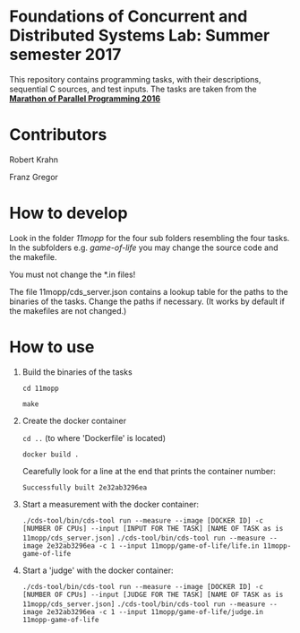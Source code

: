 # Foundations of Concurrent and Distributed Systems Lab: Summer semester 2017 #

This repository contains programming tasks, with their descriptions, sequential C sources, and test inputs.
The tasks are taken from the **[Marathon of Parallel Programming 2016](https://bitbucket.org/r0bcrane/fcds-lab-2017/src/b1a657cd5eacfcf7d6ede9a664c25d59989b7c99/Marathon%20of%20Parallel%20Programming%20problemset.pdf?at=master)**


# Contributors #

Robert Krahn

Franz Gregor

# How to develop #

Look in the folder *11mopp* for the four sub folders resembling the four tasks.
In the subfolders e.g. *game-of-life* you may change the source code and the makefile.

You must not change the *.in files!

The file 11mopp/cds_server.json contains a lookup table for the paths to the binaries of the tasks.
Change the paths if necessary. (It works by default if the makefiles are not changed.)

# How to use #

1. Build the binaries of the tasks

	```cd 11mopp```

	```make```

2. Create the docker container

	```cd ..``` (to where 'Dockerfile' is located)

	```docker build .```

	Cearefully look for a line at the end that prints the container number:


	```Successfully built 2e32ab3296ea```

3. Start a measurement with the docker container:

	```./cds-tool/bin/cds-tool run --measure --image [DOCKER ID] -c [NUMBER OF CPUs] --input [INPUT FOR THE TASK] [NAME OF TASK as is 11mopp/cds_server.json]```
	```./cds-tool/bin/cds-tool run --measure --image 2e32ab3296ea -c 1 --input 11mopp/game-of-life/life.in 11mopp-game-of-life```

4. Start a 'judge' with the docker container:

	```./cds-tool/bin/cds-tool run --measure --image [DOCKER ID] -c [NUMBER OF CPUs] --input [JUDGE FOR THE TASK] [NAME OF TASK as is 11mopp/cds_server.json]```
	```./cds-tool/bin/cds-tool run --measure --image 2e32ab3296ea -c 1 --input 11mopp/game-of-life/judge.in 11mopp-game-of-life```